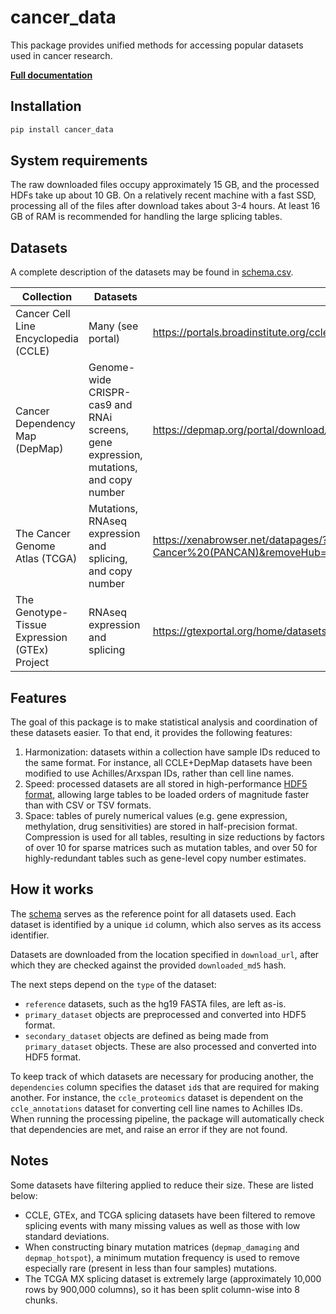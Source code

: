 # cancer_data

This package provides unified methods for accessing popular datasets used in cancer research.

**[Full documentation](https://cancer_data.kevinhu.io)**

## Installation

```bash
pip install cancer_data
```

## System requirements

The raw downloaded files occupy approximately 15 GB, and the processed HDFs take up about 10 GB. On a relatively recent machine with a fast SSD, processing all of the files after download takes about 3-4 hours. At least 16 GB of RAM is recommended for handling the large splicing tables.

## Datasets

A complete description of the datasets may be found in [schema.csv](https://github.com/kevinhu/cancer-data/blob/master/cancer_data/schema.csv).

| Collection                                    | Datasets                                                                              | Portal                                                                                                                          |
| --------------------------------------------- | ------------------------------------------------------------------------------------- | ------------------------------------------------------------------------------------------------------------------------------- |
| Cancer Cell Line Encyclopedia (CCLE)          | Many (see portal)                                                                     | https://portals.broadinstitute.org/ccle/data (registration required)                                                            |
| Cancer Dependency Map (DepMap)                | Genome-wide CRISPR-cas9 and RNAi screens, gene expression, mutations, and copy number | https://depmap.org/portal/download/                                                                                             |
| The Cancer Genome Atlas (TCGA)                | Mutations, RNAseq expression and splicing, and copy number                            | https://xenabrowser.net/datapages/?cohort=TCGA%20Pan-Cancer%20(PANCAN)&removeHub=https%3A%2F%2Fxena.treehouse.gi.ucsc.edu%3A443 |
| The Genotype-Tissue Expression (GTEx) Project | RNAseq expression and splicing                                                        | https://gtexportal.org/home/datasets                                                                                            |

## Features

The goal of this package is to make statistical analysis and coordination of these datasets easier. To that end, it provides the following features:

1. Harmonization: datasets within a collection have sample IDs reduced to the same format. For instance, all CCLE+DepMap datasets have been modified to use Achilles/Arxspan IDs, rather than cell line names.
2. Speed: processed datasets are all stored in high-performance [HDF5 format](https://en.wikipedia.org/wiki/Hierarchical_Data_Format), allowing large tables to be loaded orders of magnitude faster than with CSV or TSV formats.
3. Space: tables of purely numerical values (e.g. gene expression, methylation, drug sensitivities) are stored in half-precision format. Compression is used for all tables, resulting in size reductions by factors of over 10 for sparse matrices such as mutation tables, and over 50 for highly-redundant tables such as gene-level copy number estimates.

## How it works

The [schema](https://github.com/kevinhu/cancer-data/blob/master/cancer_data/schema.txt) serves as the reference point for all datasets used. Each dataset is identified by a unique `id` column, which also serves as its access identifier.

Datasets are downloaded from the location specified in `download_url`, after which they are checked against the provided `downloaded_md5` hash.

The next steps depend on the `type` of the dataset:

-   `reference` datasets, such as the hg19 FASTA files, are left as-is.
-   `primary_dataset` objects are preprocessed and converted into HDF5 format.
-   `secondary_dataset` objects are defined as being made from `primary_dataset` objects. These are also processed and converted into HDF5 format.

To keep track of which datasets are necessary for producing another, the `dependencies` column specifies the dataset `id`s that are required for making another. For instance, the `ccle_proteomics` dataset is dependent on the `ccle_annotations` dataset for converting cell line names to Achilles IDs. When running the processing pipeline, the package will automatically check that dependencies are met, and raise an error if they are not found.

## Notes

Some datasets have filtering applied to reduce their size. These are listed below:

-   CCLE, GTEx, and TCGA splicing datasets have been filtered to remove splicing events with many missing values as well as those with low standard deviations.
-   When constructing binary mutation matrices (`depmap_damaging` and `depmap_hotspot`), a minimum mutation frequency is used to remove especially rare (present in less than four samples) mutations.
-   The TCGA MX splicing dataset is extremely large (approximately 10,000 rows by 900,000 columns), so it has been split column-wise into 8 chunks.
